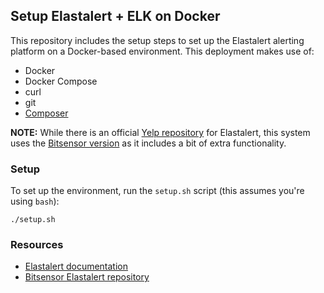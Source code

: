 ## Setup Elastalert + ELK on Docker

This repository includes the setup steps to set up the Elastalert alerting platform on a Docker-based environment. This deployment makes use of:

- Docker
- Docker Compose
- curl
- git
- [Composer](https://getcomposer.org)

**NOTE:** While there is an official [Yelp repository](https://github.com/bitsensor/yelp-elastalert) for Elastalert, this system uses the [Bitsensor version](https://github.com/bitsensor/yelp-elastalert) as it includes a bit of extra functionality.

### Setup

To set up the environment, run the `setup.sh` script (this assumes you're using `bash`):

```
./setup.sh
```

### Resources

- [Elastalert documentation](https://elastalert.readthedocs.io/en/latest/)
- [Bitsensor Elastalert repository](https://github.com/bitsensor/yelp-elastalert)